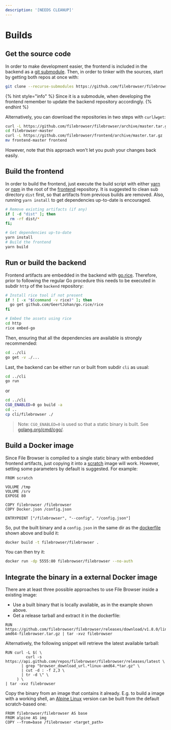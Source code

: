 ```yaml
---
description: '[NEEDS CLEANUP]'
---
```


# Builds

## Get the source code

In order to make development easier, the frontend is included in the backend as a [git submodule](https://git-scm.com/book/en/v2/Git-Tools-Submodules). Then, in order to tinker with the sources, start by getting both repos at once with:

```bash
git clone --recurse-submodules https://github.com/filebrowser/filebrowser
```

{% hint style="info" %}
Since it is a submodule, when developing the frontend remember to update the backend repository accordingly.
{% endhint %}

Alternatively, you can download the repositories in two steps with `curl`/`wget`:

```bash
curl -L https://github.com/filebrowser/filebrowser/archive/master.tar.gz | tar xvz
cd filebrowser-master
curl -L https://github.com/filebrowser/frontend/archive/master.tar.gz | tar xvz
mv frontend-master frontend
```

However, note that this approach won't let you push your changes back easily.

## Build the frontend

In order to build the frontend, just execute the build script with either [yarn](https://yarnpkg.com) or [npm](https://www.npmjs.com/) in the root of the [frontend](https://github.com/filebrowser/frontend) repository. It is suggested to clean sub directory `dist` first, so that artifacts from previous builds are removed. Also, running `yarn install` to get dependencies up-to-date is encouraged.

```bash
# Remove existing artifacts (if any)
if [ -d "dist" ]; then
  rm -rf dist/*
fi;

# Get dependencies up-to-date
yarn install
# Build the frontend
yarn build
```

## Run or build the backend

Frontend artifacts are embedded in the backend with [go.rice](github.com/GeertJohan/go.rice/rice). Therefore, prior to following the regular Go procedure this needs to be executed in subdir `http` of the `backend` repository:

```bash
# Install rice tool if not present
if ! [ -x "$(command -v rice)" ]; then
  go get github.com/GeertJohan/go.rice/rice
fi

# Embed the assets using rice
cd http
rice embed-go
```

Then, ensuring that all the dependencies are available is strongly recommended:

```bash
cd ../cli
go get -v ./...
```

Last, the backend can be either run or built from subdir `cli` as usual:

```bash
cd ../cli
go run
```

or

```bash
cd ../cli
CGO_ENABLED=0 go build -a
cd ..
cp cli/filebrowser ./
```

> Note: `CGO_ENABLED=0` is used so that a static binary is built. See [golang.org/cmd/cgo/](https://golang.org/cmd/cgo/).

## Build a Docker image

Since File Browser is compiled to a single static binary with embedded frontend artifacts, just copying it into a [scratch](https://hub.docker.com/_/scratch/) image will work. However, setting some parameters by default is suggested. For example:

```text
FROM scratch

VOLUME /tmp
VOLUME /srv
EXPOSE 80

COPY filebrowser /filebrowser
COPY Docker.json /config.json

ENTRYPOINT ["/filebrowser", "--config", "/config.json"]
```

So, put the built binary and a `config.json` in the same dir as the [dockerfile](https://docs.docker.com/engine/reference/builder/) shown above and build it:

```bash
docker build -t filebrowser/filebrowser .
```

You can then try it:

```bash
docker run -dp 5555:80 filebrowser/filebrowser --no-auth
```

## Integrate the binary in a external Docker image

There are at least three possible approaches to use File Browser inside a existing image:

* Use a built binary that is locally available, as in the example shown above.
* Get a release tarball and extract it in the dockerfile:

```text
RUN https://github.com/filebrowser/filebrowser/releases/download/v1.8.0/linux-amd64-filebrowser.tar.gz | tar -xvz filebrowser
```

Alternatively, the following snippet will retrieve the latest available tarball:

```text
RUN curl -L $( \
         curl -s https://api.github.com/repos/filebrowser/filebrowser/releases/latest \
       | grep "browser_download_url.*linux-amd64.*tar.gz" \
       | cut -d : -f 2,3 \
       | tr -d \" \
     ) \
| tar -xvz filebrowser
```

Copy the binary from an image that contains it already. E.g. to build a image with a working shell, an [Alpine Linux](https://alpinelinux.org/) version can be built from the default scratch-based one:

```text
FROM filebrowser/filebrowser AS base
FROM alpine AS img
COPY --from=base /filebrowser <target_path>
```


